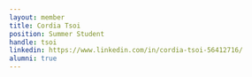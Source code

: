 ```yaml
---
layout: member
title: Cordia Tsoi
position: Summer Student
handle: tsoi
linkedin: https://www.linkedin.com/in/cordia-tsoi-56412716/
alumni: true
---
```



